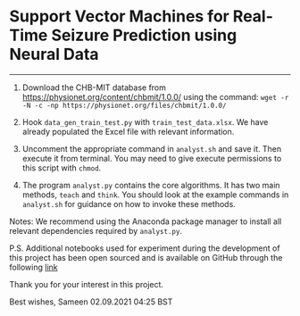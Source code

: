 # Support Vector Machines for Real-Time Seizure Prediction using Neural Data
---

1. Download the CHB-MIT database from https://physionet.org/content/chbmit/1.0.0/ using the command:
`wget -r -N -c -np https://physionet.org/files/chbmit/1.0.0/`

2. Hook `data_gen_train_test.py` with `train_test_data.xlsx`. We have already populated the Excel file with relevant information.

3. Uncomment the appropriate command in `analyst.sh` and save it. Then execute it from terminal. You may need to give execute permissions to this script with `chmod`.

4. The program `analyst.py` contains the core algorithms. It has two main methods, `teach` and `think`. You should look at the example commands in `analyst.sh` for guidance on how to invoke these methods.

Notes: We recommend using the Anaconda package manager to install all relevant dependencies required by `analyst.py`.

P.S. Additional notebooks used for experiment during the development of this project has been open sourced and is available on GitHub through the following [link](https://github.com/samisnotinsane/chbmit-seizure-prediction/tree/main/evaluation)

Thank you for your interest in this project.

Best wishes,
Sameen
02.09.2021 04:25 BST